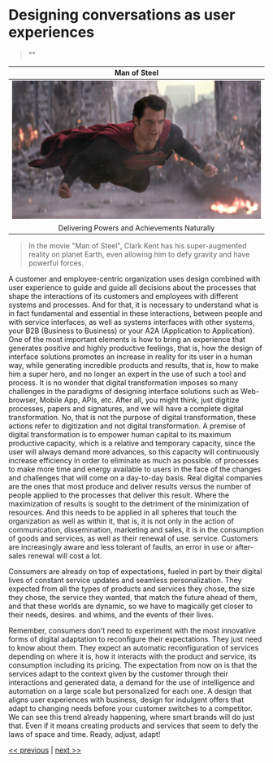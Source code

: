# Designing conversations as user experiences

>""

| Man of Steel |
| :---: |
|![](../../images/designing_conversations_as_user_experiences.png)|
|Delivering Powers and Achievements Naturally|

>In the movie "Man of Steel", Clark Kent has his super-augmented reality on planet Earth, even allowing him to defy gravity and have powerful forces.

A customer and employee-centric organization uses design combined with user experience to guide and guide all decisions about the processes that shape the interactions of its customers and employees with different systems and processes. And for that, it is necessary to understand what is in fact fundamental and essential in these interactions, between people and with service interfaces, as well as systems interfaces with other systems, your B2B (Business to Business) or your A2A (Application to Application). One of the most important elements is how to bring an experience that generates positive and highly productive feelings, that is, how the design of interface solutions promotes an increase in reality for its user in a human way, while generating incredible products and results, that is, how to make him a super hero, and no longer an expert in the use of such a tool and process. It is no wonder that digital transformation imposes so many challenges in the paradigms of designing interface solutions such as Web-browser, Mobile App, APIs, etc. After all, you might think, just digitize processes, papers and signatures, and we will have a complete digital transformation. No, that is not the purpose of digital transformation, these actions refer to digitization and not digital transformation. A premise of digital transformation is to empower human capital to its maximum productive capacity, which is a relative and temporary capacity, since the user will always demand more advances, so this capacity will continuously increase efficiency in order to eliminate as much as possible. of processes to make more time and energy available to users in the face of the changes and challenges that will come on a day-to-day basis. Real digital companies are the ones that most produce and deliver results versus the number of people applied to the processes that deliver this result. Where the maximization of results is sought to the detriment of the minimization of resources. And this needs to be applied in all spheres that touch the organization as well as within it, that is, it is not only in the action of communication, dissemination, marketing and sales, it is in the consumption of goods and services, as well as their renewal of use. service. Customers are increasingly aware and less tolerant of faults, an error in use or after-sales renewal will cost a lot.

Consumers are already on top of expectations, fueled in part by their digital lives of constant service updates and seamless personalization. They expected from all the types of products and services they chose, the size they chose, the service they wanted, that match the future ahead of them, and that these worlds are dynamic, so we have to magically get closer to their needs, desires. and whims, and the events of their lives.

Remember, consumers don't need to experiment with the most innovative forms of digital adaptation to reconfigure their expectations. They just need to know about them. They expect an automatic reconfiguration of services depending on where it is, how it interacts with the product and service, its consumption including its pricing. The expectation from now on is that the services adapt to the context given by the customer through their interactions and generated data, a demand for the use of intelligence and automation on a large scale but personalized for each one. A design that aligns user experiences with business, design for indulgent offers that adapt to changing needs before your customer switches to a competitor. We can see this trend already happening, where smart brands will do just that. Even if it means creating products and services that seem to defy the laws of space and time. Ready, adjust, adapt!

[<< previous](5-this_is_for_yesterday_ok.md) | [next >>](7-sense_of_belonging.md)

